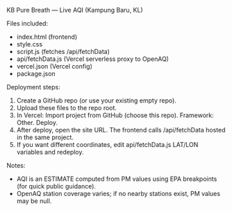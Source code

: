 KB Pure Breath — Live AQI (Kampung Baru, KL)

Files included:
- index.html (frontend)
- style.css
- script.js (fetches /api/fetchData)
- api/fetchData.js (Vercel serverless proxy to OpenAQ)
- vercel.json (Vercel config)
- package.json

Deployment steps:
1. Create a GitHub repo (or use your existing empty repo).
2. Upload these files to the repo root.
3. In Vercel: Import project from GitHub (choose this repo). Framework: Other. Deploy.
4. After deploy, open the site URL. The frontend calls /api/fetchData hosted in the same project.
5. If you want different coordinates, edit api/fetchData.js LAT/LON variables and redeploy.

Notes:
- AQI is an ESTIMATE computed from PM values using EPA breakpoints (for quick public guidance).
- OpenAQ station coverage varies; if no nearby stations exist, PM values may be null.
